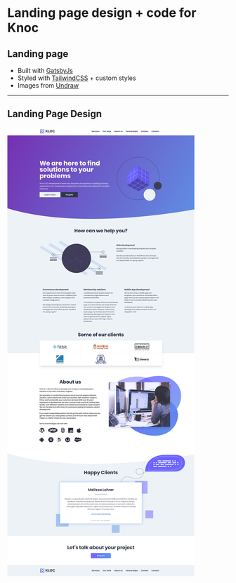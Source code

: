 # Landing page design + code for Knoc

## Landing page

- Built with [GatsbyJs](https://www.gatsbyjs.org/)
- Styled with [TailwindCSS](https://tailwindcss.com/) + custom styles
- Images from [Undraw](https://undraw.co/)

---

## Landing Page Design

![V1](assets/kloc-actual.png)
